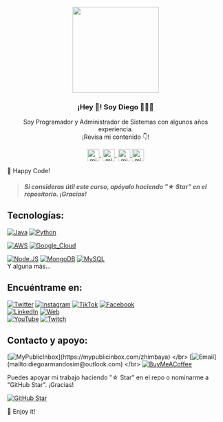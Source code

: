 <p align="center" width="300">
   <img align="center" width="200" src="https://c.sop.saavncdn.com/El-podcast-de-Informatica-20210409054440-500x500.jpg" />
   <h3 align="center">¡Hey 👋! Soy Diego 👨🏻‍💻</h3>
</p>

<p align="center">Soy Programador y Administrador de Sistemas con algunos años experiencia.<br />¡Revisa mi contenido 👇!</p>
<p align="center">
   <a href="https://twitch.tv/zhimbaya" target="blank" style='margin-right:4px'>
    <img align="center" src="https://cdn.jsdelivr.net/npm/simple-icons@3.0.1/icons/twitch.svg" alt="midudev" height="28px" width="28px" />
  </a>
   <a href="https://youtube.com/@zhimbaya" target="blank" style='margin-right:4px'>
    <img align="center" src="https://cdn.jsdelivr.net/npm/simple-icons@3.0.1/icons/youtube.svg" alt="midudev" height="28px" width="28px" />
  </a>
  <a href="https://instagram.com/zhimbaya" target="blank">
    <img align="center" src="https://cdn.jsdelivr.net/npm/simple-icons@3.0.1/icons/instagram.svg" alt="midu.dev" height="28px" width="28px" />
  </a>
  <a href="https://twitter.com/zhimbaya" target="blank">
    <img align="center" src="https://cdn.jsdelivr.net/npm/simple-icons@3.0.1/icons/twitter.svg" alt="midudev" height="28px" width="28px" />
  </a>
</p>

🚀 Happy Code!
> ##### Si consideras útil este curso, apóyalo haciendo "★ Star" en el repositorio. ¡Gracias!

## Tecnologías:

[![Java](https://img.shields.io/badge/Java-007396?style=for-the-badge&logo=java&logoColor=white&labelColor=101010)]()
[![Python](https://img.shields.io/badge/Python-yellow?style=for-the-badge&logo=python&logoColor=white&labelColor=101010)]()
<!-- [![JavaScript](https://img.shields.io/badge/JavaScript-F7DF1E?style=for-the-badge&logo=javascript&logoColor=white&labelColor=101010)]() -->
[![AWS](https://img.shields.io/badge/AWS-232F3E?style=for-the-badge&logo=amazon-aws&logoColor=white&labelColor=101010)]()
[![Google_Cloud](https://img.shields.io/badge/Google_Cloud-4285F4?style=for-the-badge&logo=googlecloud&logoColor=white&labelColor=101010)]()
</br>
<!-- [![Firebase](https://img.shields.io/badge/Firebase-FFCA28?style=for-the-badge&logo=firebase&logoColor=white&labelColor=101010)]() -->
[![Node.JS](https://img.shields.io/badge/Node.JS-339933?style=for-the-badge&logo=node.js&logoColor=white&labelColor=101010)]()
[![MongoDB](https://img.shields.io/badge/MongoDB-47A248?style=for-the-badge&logo=mongodb&logoColor=white&labelColor=101010)]()
[![MySQL](https://img.shields.io/badge/MySQL-4479A1?style=for-the-badge&logo=mysql&logoColor=white&labelColor=101010)]()
</br>
Y alguna más...
</br>

## Encuéntrame en:
[![Twitter](https://img.shields.io/badge/Twitter-@zhimbaya-1DA1F2?style=for-the-badge&logo=twitter&logoColor=white&labelColor=101010)](https://twitter.com/zhimbaya)
[![Instagram](https://img.shields.io/badge/Instagram-@zhimbaya-E4405F?style=for-the-badge&logo=instagram&logoColor=white&labelColor=101010)](https://instagram.com/zhimbaya)
[![TikTok](https://img.shields.io/badge/TikTok-@zhimbaya-69C9D0?style=for-the-badge&logo=tiktok&logoColor=white&labelColor=101010)](https://tiktok.com/@zhimbaya)
[![Facebook](https://img.shields.io/badge/Facebook-@zhimbaya-1877F2?style=for-the-badge&logo=facebook&logoColor=white&labelColor=101010)](https://facebook.com/zhimbaya)
<br>
[![LinkedIn](https://img.shields.io/badge/LinkedIn-diegosimbana-0077B5?style=for-the-badge&logo=linkedin&logoColor=white&labelColor=101010)](https://www.linkedin.com/in/diegosimbana)
[![Web](https://img.shields.io/badge/Web-zhimbaya.com-14a1f0?style=for-the-badge&logo=dev.to&logoColor=white&labelColor=101010)](https://zhimbaya.com)
<br>
[![YouTube](https://img.shields.io/badge/YouTube-zhimbaya-FF0000?style=for-the-badge&logo=youtube&logoColor=white&labelColor=101010)](https://youtube.com/@zhimbaya)
[![Twitch](https://img.shields.io/badge/Twitch-zhimbaya-9146FF?style=for-the-badge&logo=twitch&logoColor=white&labelColor=101010)](https://twitch.tv/zhimbaya)
</br>
## Contacto y apoyo:

[![MyPublicInbox](https://img.shields.io/badge/MyPublicInbox-MENSAJE+CAFÉ_(RESPUESTA_RÁPIDA)_Gracias!-orange?style=for-the-badge&logo=Microsoft+Outlook&logoColor=white&labelColor=101010)](https://mypublicinbox.com/zhimbaya)
</br>
[![Email](https://img.shields.io/badge/diegoarmandosim@outlook.com-email_personal_(respuesta_lenta)-D14836?style=for-the-badge&logo=gmail&logoColor=white&labelColor=101010)](mailto:diegoarmandosim@outlook.com)
</br>
[![BuyMeACoffee](https://img.shields.io/badge/Buy_Me_A_Coffee-apoya_mi_trabajo-FFDD00?style=for-the-badge&logo=buy-me-a-coffee&logoColor=white&labelColor=101010)](https://www.buymeacoffee.com/zhimbaya)

Puedes apoyar mi trabajo haciendo "☆ Star" en el repo o nominarme a "GitHub Star". ¡Gracias!

[![GitHub Star](https://img.shields.io/badge/GitHub-Nominar_a_star-yellow?style=for-the-badge&logo=github&logoColor=white&labelColor=101010)](https://stars.github.com/nominate/)

🤩 Enjoy it!
<!-- Esto No
[![Apple](https://img.shields.io/badge/iOS-999999?style=for-the-badge&logo=apple&logoColor=white&labelColor=101010)]()
[![Swift](https://img.shields.io/badge/Swift-FA7343?style=for-the-badge&logo=swift&logoColor=white&labelColor=101010)]() 
[![Xcode](https://img.shields.io/badge/Xcode-1575F9?style=for-the-badge&logo=xcode&logoColor=white&labelColor=101010)]() 

[![Android](https://img.shields.io/badge/Android-3DDC84?style=for-the-badge&logo=android&logoColor=white&labelColor=101010)]() 
[![Kotlin](https://img.shields.io/badge/Kotlin-0095D5?style=for-the-badge&logo=kotlin&logoColor=white&labelColor=101010)]()
[![Android_Studio](https://img.shields.io/badge/Android_Studio-3DDC84?style=for-the-badge&logo=android-studio&logoColor=white&labelColor=101010)]()

[![Discord](https://img.shields.io/badge/Discord-mouredev-5865F2?style=for-the-badge&logo=discord&logoColor=white&labelColor=101010)](https://mouredev.com/discord)

[![Link](https://img.shields.io/badge/Link_Site-moure.dev-39E09B?style=for-the-badge&logo=Linktree&logoColor=white&labelColor=101010)](https://mouredev.com)

[![Udemy](https://img.shields.io/badge/Udemy-Brais_Moure-EC5252?style=for-the-badge&logo=udemy&logoColor=white&labelColor=101010)](https://www.udemy.com/course/swift_ios/?referralCode=04756B8423CBE177B930)
-->
<!--
https://github.com/anuraghazra/github-readme-stats#github-stats-card
-->
<!--
<a href="https://github.com/charly3pins">
	<img align="center" width="49%" src="./header.svg" />
</a>
<br/>

<a href="https://github.com/diegoarmsim">
	<img align="center" width="49%" src="./repositories.svg" />
</a>
<a href="https://github.com/diegoarmsim">
	<img align="center" width="49%" src="./acti_comm.svg" />
</a>
<a href="https://github.com/diegoarmsim">
	<img align="center" width="49%" src="./iso_calender.svg" />
</a>
<a href="https://github.com/diegoarmsim">
	<img align="center" width="49%" src="./issue_pr_lang.svg" />
</a>
<a href="https://github.com/diegoarmsim">
	<img align="center" width="49%" src="./github-habits.svg" />
</a>
<a href="https://github.com/diegoarmsim">
	<img align="center" width="49%" src="./achievements.svg" />
</a>
-->
